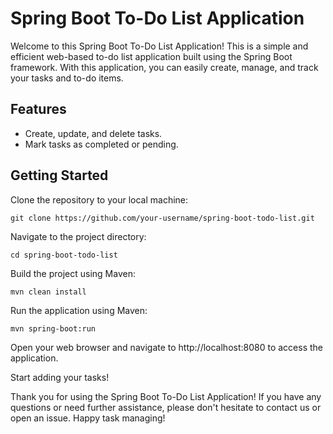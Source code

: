 # Spring Boot To-Do List Application

Welcome to this Spring Boot To-Do List Application! This is a simple and efficient web-based to-do list application built using the Spring Boot framework. With this application, you can easily create, manage, and track your tasks and to-do items.

## Features

- Create, update, and delete tasks.
- Mark tasks as completed or pending.

## Getting Started

Clone the repository to your local machine:

```
git clone https://github.com/your-username/spring-boot-todo-list.git
```

Navigate to the project directory:

```
cd spring-boot-todo-list
```

Build the project using Maven:

```
mvn clean install
```

Run the application using Maven:

```
mvn spring-boot:run
```

Open your web browser and navigate to http://localhost:8080 to access the application.

Start adding your tasks!

Thank you for using the Spring Boot To-Do List Application! If you have any questions or need further assistance, please don't hesitate to contact us or open an issue. Happy task managing!
